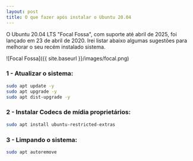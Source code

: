 ```yaml
---
layout: post
title: O que fazer após instalar o Ubuntu 20.04
---
```

O Ubuntu 20.04 LTS "Focal Fossa", com suporte até abril de 2025, foi lançado em 23 de abril de 2020. Irei listar abaixo algumas sugestões para melhorar o seu recém instalado sistema.

![Focal Fossa]({{ site.baseurl }}/images/focal.png)

### 1 - Atualizar o sistema:

```bash
sudo apt update -y
sudo apt upgrade -y
sudo apt dist-upgrade -y
```
### 2 - Instalar Codecs de mídia proprietários:

```bash
sudo apt install ubuntu-restricted-extras
```

### 3 - Limpando o sistema:

```bash
sudo apt autoremove
```
